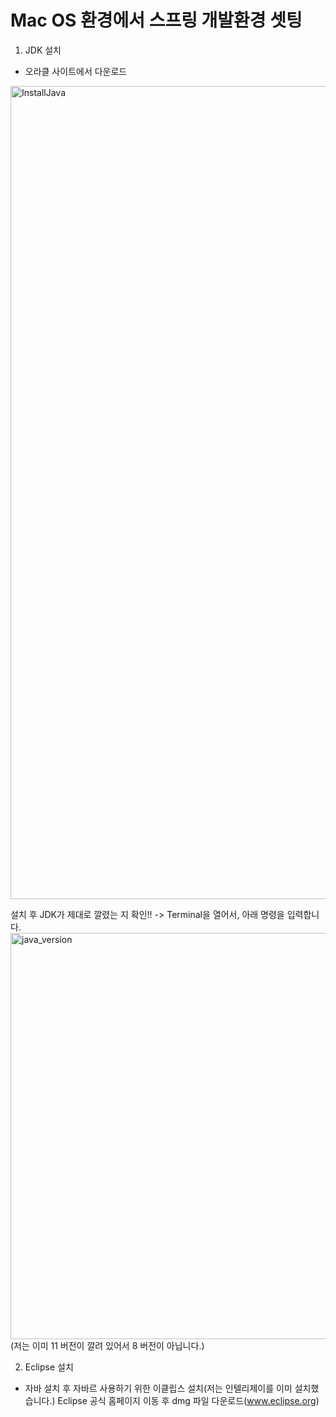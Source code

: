 # Mac OS 환경에서 스프링 개발환경 셋팅

1. JDK 설치
  - 오라클 사이트에서 다운로드
  <img width="1301" alt="InstallJava" src="https://user-images.githubusercontent.com/79196972/109389950-26ca3f80-7952-11eb-9537-5636c965c1b2.png">

  설치 후 JDK가 제대로 깔렸는 지 확인!! -> Terminal을 열어서, 아래 명령을 입력합니다.
  <img width="650" alt="java_version" src="https://user-images.githubusercontent.com/79196972/109389974-3ea1c380-7952-11eb-8588-13be13560663.png">
  (저는 이미 11 버전이 깔려 있어서 8 버전이 아닙니다.)
  
  
2. Eclipse 설치
  - 자바 설치 후 자바르 사용하기 위한 이클립스 설치(저는 인텔리제이를 이미 설치했습니다.)
    Eclipse 공식 홈페이지 이동 후 dmg 파일 다운로드(www.eclipse.org)
    
    
  
  
